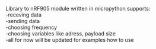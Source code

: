 Library to nRF905 module written in micropython supports: <br/>
  -receving data <br/>
  -sending data <br/>
  -choosing frequency <br/>
  -choosing variables like adress, payload size <br/>
  -all for now will be updated for examples how to use <br/> 
